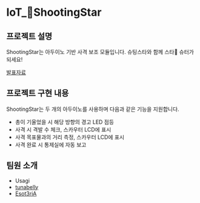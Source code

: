 # IoT_:gun:ShootingStar

## 프로젝트 설명

ShootingStar는 아두이노 기반 사격 보조 모듈입니다. 슈팅스타와 함께 스타:star2: 슈터가 되세요!

[발표자료](https://docs.zoho.com/show/publish/akrkjac79f97f2eb44eb7b0c812028e34ebe2)

## 프로젝트 구현 내용

ShootingStar는 두 개의 아두이노를 사용하며 다음과 같은 기능을 지원합니다.
* 총이 기울었을 시 해당 방향의 경고 LED 점등
* 사격 시 격발 수 체크, 스카우터 LCD에 표시
* 사격 목표물과의 거리 측정, 스카우터 LCD에 표시
* 사격 완료 시 통제실에 자동 보고

## 팀원 소개

* Usagi
* [tunabelly](https://github.com/zeroGravityTuna)
* [Esot3riA](https://github.com/Esot3riA)
